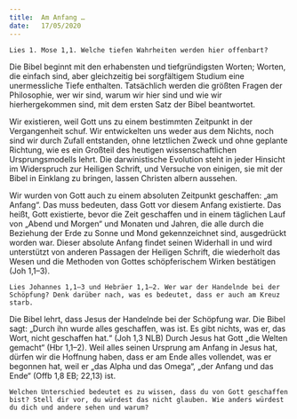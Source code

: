 ```yaml
---
title:  Am Anfang …
date:   17/05/2020
---
```


`Lies 1. Mose 1,1. Welche tiefen Wahrheiten werden hier offenbart?`

Die Bibel beginnt mit den erhabensten und tiefgründigsten Worten; Worten, die einfach sind, aber gleichzeitig bei sorgfältigem Studium eine unermessliche Tiefe enthalten. Tatsächlich werden die größten Fragen der Philosophie, wer wir sind, warum wir hier sind und wie wir hierhergekommen sind, mit dem ersten Satz der Bibel beantwortet.

Wir existieren, weil Gott uns zu einem bestimmten Zeitpunkt in der Vergangenheit schuf. Wir entwickelten uns weder aus dem Nichts, noch sind wir durch Zufall entstanden, ohne letztlichen Zweck und ohne geplante Richtung, wie es ein Großteil des heutigen wissenschaftlichen Ursprungsmodells lehrt. Die darwinistische Evolution steht in jeder Hinsicht im Widerspruch zur Heiligen Schrift, und Versuche von einigen, sie mit der Bibel in Einklang zu bringen, lassen Christen albern aussehen.

Wir wurden von Gott auch zu einem absoluten Zeitpunkt geschaffen: „am Anfang“. Das muss bedeuten, dass Gott vor diesem Anfang existierte. Das heißt, Gott existierte, bevor die Zeit geschaffen und in einem täglichen Lauf von „Abend und Morgen“ und Monaten und Jahren, die alle durch die Beziehung der Erde zu Sonne und Mond gekennzeichnet sind, ausgedrückt worden war. Dieser absolute Anfang findet seinen Widerhall in und wird unterstützt von anderen Passagen der Heiligen Schrift, die wiederholt das Wesen und die Methoden von Gottes schöpferischem Wirken bestätigen (Joh 1,1–3).

`Lies Johannes 1,1–3 und Hebräer 1,1–2. Wer war der Handelnde bei der Schöpfung? Denk darüber nach, was es bedeutet, dass er auch am Kreuz starb.`

Die Bibel lehrt, dass Jesus der Handelnde bei der Schöpfung war. Die Bibel sagt: „Durch ihn wurde alles geschaffen, was ist. Es gibt nichts, was er, das Wort, nicht geschaffen hat.“ (Joh 1,3 NLB) Durch Jesus hat Gott „die Welten gemacht“ (Hbr 1,1–2). Weil alles seinen Ursprung am Anfang in Jesus hat, dürfen wir die Hoffnung haben, dass er am Ende alles vollendet, was er begonnen hat, weil er „das Alpha und das Omega“, „der Anfang und das Ende“ (Offb 1,8 EB; 22,13) ist.

`Welchen Unterschied bedeutet es zu wissen, dass du von Gott geschaffen bist? Stell dir vor, du würdest das nicht glauben. Wie anders würdest du dich und andere sehen und warum?`